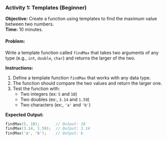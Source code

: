 ### Activity 1: Templates (Beginner)

**Objective:** Create a function using templates to find the maximum value between two numbers.  
**Time:** 10 minutes.

#### Problem:

Write a template function called `findMax` that takes two arguments of any type (e.g., `int`, `double`, `char`) and returns the larger of the two.

**Instructions:**

1. Define a template function `findMax` that works with any data type.
2. The function should compare the two values and return the larger one.
3. Test the function with:
   - Two integers (ex: `5` and `10`)
   - Two doubles (ex:, `3.14` and `1.59`)
   - Two characters (ex:, `'a'` and `'b'`)

**Expected Output:**

```cpp
findMax(5, 10);       // Output: 10
findMax(3.14, 1.59);  // Output: 3.14
findMax('a', 'b');    // Output: b
```
